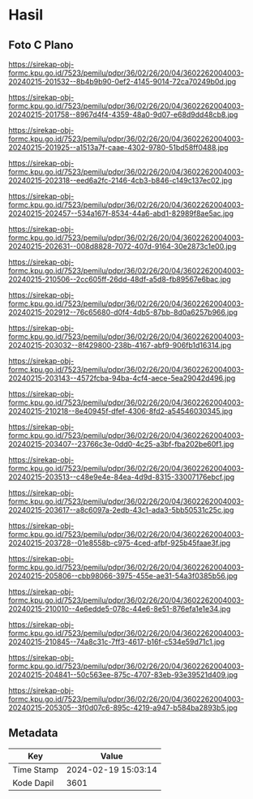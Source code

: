 # Hasil

## Foto C Plano

https://sirekap-obj-formc.kpu.go.id/7523/pemilu/pdpr/36/02/26/20/04/3602262004003-20240215-201532--8b4b9b90-0ef2-4145-9014-72ca70249b0d.jpg

https://sirekap-obj-formc.kpu.go.id/7523/pemilu/pdpr/36/02/26/20/04/3602262004003-20240215-201758--8967d4f4-4359-48a0-9d07-e68d9dd48cb8.jpg

https://sirekap-obj-formc.kpu.go.id/7523/pemilu/pdpr/36/02/26/20/04/3602262004003-20240215-201925--a1513a7f-caae-4302-9780-51bd58ff0488.jpg

https://sirekap-obj-formc.kpu.go.id/7523/pemilu/pdpr/36/02/26/20/04/3602262004003-20240215-202318--eed6a2fc-2146-4cb3-b846-c149c137ec02.jpg

https://sirekap-obj-formc.kpu.go.id/7523/pemilu/pdpr/36/02/26/20/04/3602262004003-20240215-202457--534a167f-8534-44a6-abd1-82989f8ae5ac.jpg

https://sirekap-obj-formc.kpu.go.id/7523/pemilu/pdpr/36/02/26/20/04/3602262004003-20240215-202631--008d8828-7072-407d-9164-30e2873c1e00.jpg

https://sirekap-obj-formc.kpu.go.id/7523/pemilu/pdpr/36/02/26/20/04/3602262004003-20240215-210506--2cc605ff-26dd-48df-a5d8-fb89567e6bac.jpg

https://sirekap-obj-formc.kpu.go.id/7523/pemilu/pdpr/36/02/26/20/04/3602262004003-20240215-202912--76c65680-d0f4-4db5-87bb-8d0a6257b966.jpg

https://sirekap-obj-formc.kpu.go.id/7523/pemilu/pdpr/36/02/26/20/04/3602262004003-20240215-203032--8f429800-238b-4167-abf9-906fb1d16314.jpg

https://sirekap-obj-formc.kpu.go.id/7523/pemilu/pdpr/36/02/26/20/04/3602262004003-20240215-203143--4572fcba-94ba-4cf4-aece-5ea29042d496.jpg

https://sirekap-obj-formc.kpu.go.id/7523/pemilu/pdpr/36/02/26/20/04/3602262004003-20240215-210218--8e40945f-dfef-4306-8fd2-a54546030345.jpg

https://sirekap-obj-formc.kpu.go.id/7523/pemilu/pdpr/36/02/26/20/04/3602262004003-20240215-203407--23766c3e-0dd0-4c25-a3bf-fba202be60f1.jpg

https://sirekap-obj-formc.kpu.go.id/7523/pemilu/pdpr/36/02/26/20/04/3602262004003-20240215-203513--c48e9e4e-84ea-4d9d-8315-33007176ebcf.jpg

https://sirekap-obj-formc.kpu.go.id/7523/pemilu/pdpr/36/02/26/20/04/3602262004003-20240215-203617--a8c6097a-2edb-43c1-ada3-5bb50531c25c.jpg

https://sirekap-obj-formc.kpu.go.id/7523/pemilu/pdpr/36/02/26/20/04/3602262004003-20240215-203728--01e8558b-c975-4ced-afbf-925b45faae3f.jpg

https://sirekap-obj-formc.kpu.go.id/7523/pemilu/pdpr/36/02/26/20/04/3602262004003-20240215-205806--cbb98066-3975-455e-ae31-54a3f0385b56.jpg

https://sirekap-obj-formc.kpu.go.id/7523/pemilu/pdpr/36/02/26/20/04/3602262004003-20240215-210010--4e6edde5-078c-44e6-8e51-876efa1e1e34.jpg

https://sirekap-obj-formc.kpu.go.id/7523/pemilu/pdpr/36/02/26/20/04/3602262004003-20240215-210845--74a8c31c-7ff3-4617-b16f-c534e59d71c1.jpg

https://sirekap-obj-formc.kpu.go.id/7523/pemilu/pdpr/36/02/26/20/04/3602262004003-20240215-204841--50c563ee-875c-4707-83eb-93e39521d409.jpg

https://sirekap-obj-formc.kpu.go.id/7523/pemilu/pdpr/36/02/26/20/04/3602262004003-20240215-205305--3f0d07c6-895c-4219-a947-b584ba2893b5.jpg


## Metadata

| Key        | Value               |
| ---------- | ------------------- |
| Time Stamp | 2024-02-19 15:03:14 |
| Kode Dapil | 3601                |



